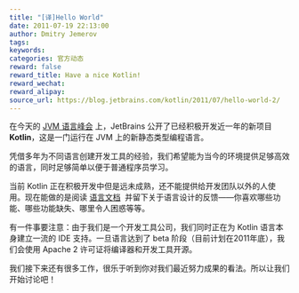 ```yaml
---
title: "[译]Hello World"
date: 2011-07-19 22:13:00
author: Dmitry Jemerov
tags:
keywords:
categories: 官方动态
reward: false
reward_title: Have a nice Kotlin!
reward_wechat:
reward_alipay:
source_url: https://blog.jetbrains.com/kotlin/2011/07/hello-world-2/
---
```


在今天的 [JVM 语言峰会](http://openjdk.java.net/projects/mlvm/jvmlangsummit/) 上，JetBrains 公开了已经积极开发近一年的新项目 **Kotlin**，这是一门运行在 JVM 上的新静态类型编程语言。

凭借多年为不同语言创建开发工具的经验，我们希望能为当今的环境提供足够高效的语言，同时足够简单以便于普通程序员学习。

当前 Kotlin 正在积极开发中但是远未成熟，还不能提供给开发团队以外的人使用。现在能做的是阅读 [语言文档](http://confluence.jetbrains.net/display/Kotlin/Welcome)  并留下关于语言设计的反馈——你喜欢哪些功能、哪些功能缺失、哪里令人困惑等等。

有一件事要注意：由于我们是一个开发工具公司，我们同时正在为 Kotlin 语言本身建立一流的 IDE 支持。一旦语言达到了 beta 阶段（目前计划在2011年底），我们会使用 Apache 2 许可证将编译器和开发工具开源。

我们接下来还有很多工作，很乐于听到你对我们最近努力成果的看法。所以让我们开始讨论吧！
